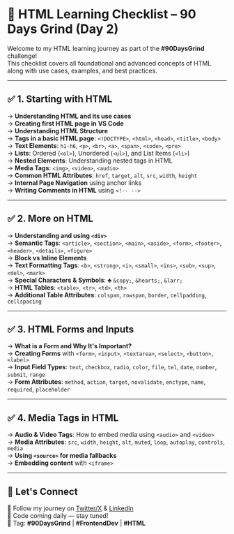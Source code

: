# 📘 HTML Learning Checklist – 90 Days Grind (Day 2)

Welcome to my HTML learning journey as part of the **#90DaysGrind** challenge!  
This checklist covers all foundational and advanced concepts of HTML along with use cases, examples, and best practices.

---

## ✅ 1. Starting with HTML

→ **Understanding HTML and its use cases**  
→ **Creating first HTML page in VS Code**  
→ **Understanding HTML Structure**  
→ **Tags in a basic HTML page**: `<!DOCTYPE>`, `<html>`, `<head>`, `<title>`, `<body>`  
→ **Text Elements**: `h1-h6`, `<p>`, `<br>`, `<a>`, `<span>`, `<code>`, `<pre>`  
→ **Lists**: Ordered (`<ol>`), Unordered (`<ul>`), and List Items (`<li>`)  
→ **Nested Elements**: Understanding nested tags in HTML  
→ **Media Tags**: `<img>`, `<video>`, `<audio>`  
→ **Common HTML Attributes**: `href`, `target`, `alt`, `src`, `width`, `height`  
→ **Internal Page Navigation** using anchor links  
→ **Writing Comments in HTML** using `<!-- -->`

---

## ✅ 2. More on HTML

→ **Understanding and using `<div>`**  
→ **Semantic Tags**: `<article>`, `<section>`, `<main>`, `<aside>`, `<form>`, `<footer>`, `<header>`, `<details>`, `<figure>`  
→ **Block vs Inline Elements**  
→ **Text Formatting Tags**: `<b>`, `<strong>`, `<i>`, `<small>`, `<ins>`, `<sub>`, `<sup>`, `<del>`, `<mark>`  
→ **Special Characters & Symbols**: ♣️ `&copy;`, `&hearts;`, `&larr;`  
→ **HTML Tables**: `<table>`, `<tr>`, `<td>`, `<th>`  
→ **Additional Table Attributes**: `colspan`, `rowspan`, `border`, `cellpadding`, `cellspacing`

---

## ✅ 3. HTML Forms and Inputs

→ **What is a Form and Why It's Important?**  
→ **Creating Forms** with `<form>`, `<input>`, `<textarea>`, `<select>`, `<button>`, `<label>`  
→ **Input Field Types**: `text`, `checkbox`, `radio`, `color`, `file`, `tel`, `date`, `number`, `submit`, `range`  
→ **Form Attributes**: `method`, `action`, `target`, `novalidate`, `enctype`, `name`, `required`, `placeholder`

---

## ✅ 4. Media Tags in HTML

→ **Audio & Video Tags**: How to embed media using `<audio>` and `<video>`  
→ **Media Attributes**: `src`, `width`, `height`, `alt`, `muted`, `loop`, `autoplay`, `controls`, `media`  
→ **Using `<source>` for media fallbacks**  
→ **Embedding content** with `<iframe>`

---

## 📌 Let's Connect

🧠 Follow my journey on [Twitter/X](https://x.com/jayant_bhambu) & [LinkedIn](https://linkedin.com/jayant-bhambu)  
📂 Code coming daily — stay tuned!  
📢 Tag: **#90DaysGrind** | **#FrontendDev** | **#HTML**
